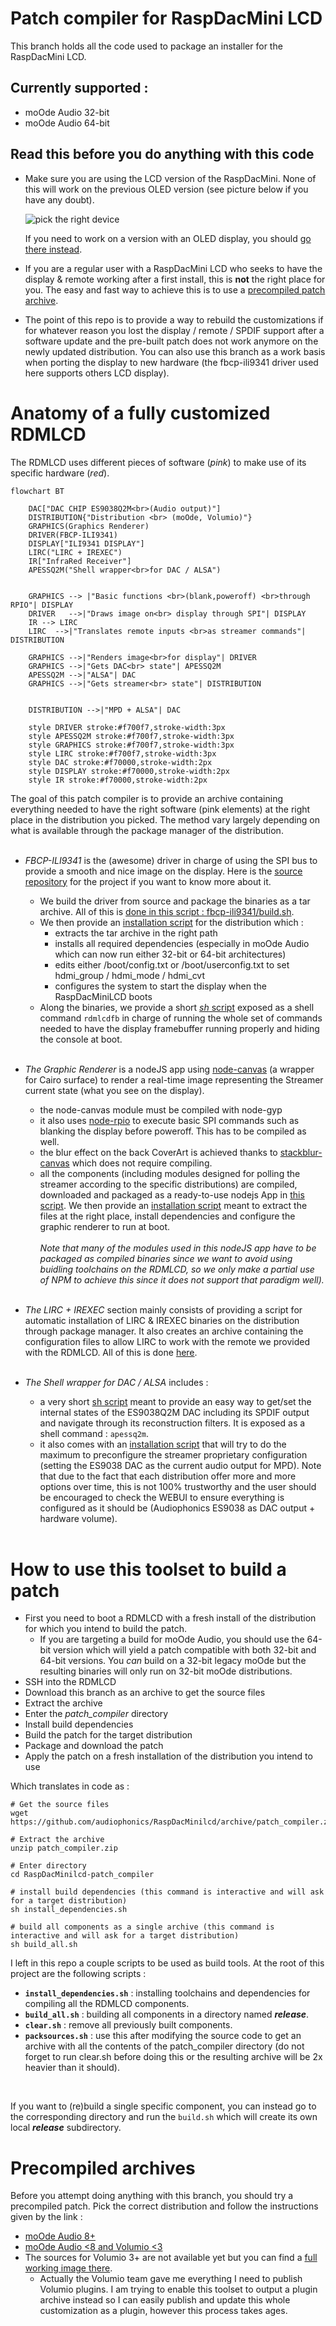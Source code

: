 # Patch compiler for RaspDacMini LCD

This branch holds all the code used to package an installer for the RaspDacMini LCD. 

## Currently supported : 
  * moOde Audio 32-bit 
  * moOde Audio 64-bit 


## Read this before you do anything with this code
* Make sure you are using the LCD version of the RaspDacMini. None of this will work on the previous OLED version (see picture below if you have any doubt). 

  ![pick the right device](https://www.audiophonics.fr/img/cms/Images/Blog/distributions_custom/lcd_oled.jpg) 

  If you need to work on a version with an OLED display, you should [go there instead](https://github.com/audiophonics/RaspDacMini). 


* If you are a regular user with a RaspDacMini LCD who seeks to have the display & remote working after a first install, this is **not** the right place for you. The easy and fast way to achieve this is to use a [precompiled patch archive](https://github.com/audiophonics/RaspDacMinilcd/blob/patch_compiler/README.md#precompiled-archives).

* The point of this repo is to provide a way to rebuild the customizations if for whatever reason you lost the display / remote / SPDIF support after a software update and the pre-built patch does not work anymore on the newly updated distribution. You can also use this branch as a work basis when porting the display to new hardware (the fbcp-ili9341 driver used here supports others LCD display).


# Anatomy of a fully customized RDMLCD 
The RDMLCD uses different pieces of software (*pink*) to make use of its specific hardware (*red*).
```mermaid 
flowchart BT

    DAC["DAC CHIP ES9038Q2M<br>(Audio output)"]
    DISTRIBUTION{"Distribution <br> (moOde, Volumio)"} 
    GRAPHICS(Graphics Renderer)
    DRIVER(FBCP-ILI9341)
    DISPLAY["ILI9341 DISPLAY"]
    LIRC("LIRC + IREXEC")
    IR["InfraRed Receiver"]
    APESSQ2M("Shell wrapper<br>for DAC / ALSA")


    GRAPHICS --> |"Basic functions <br>(blank,poweroff) <br>through RPIO"| DISPLAY 
    DRIVER   -->|"Draws image on<br> display through SPI"| DISPLAY
    IR --> LIRC
    LIRC  -->|"Translates remote inputs <br>as streamer commands"| DISTRIBUTION
   
    GRAPHICS -->|"Renders image<br>for display"| DRIVER
    GRAPHICS -->|"Gets DAC<br> state"| APESSQ2M 
    APESSQ2M -->|"ALSA"| DAC
    GRAPHICS -->|"Gets streamer<br> state"| DISTRIBUTION 
    

    DISTRIBUTION -->|"MPD + ALSA"| DAC

    style DRIVER stroke:#f700f7,stroke-width:3px
    style APESSQ2M stroke:#f700f7,stroke-width:3px
    style GRAPHICS stroke:#f700f7,stroke-width:3px
    style LIRC stroke:#f700f7,stroke-width:3px
    style DAC stroke:#f70000,stroke-width:2px
    style DISPLAY stroke:#f70000,stroke-width:2px
    style IR stroke:#f70000,stroke-width:2px
```

The goal of this patch compiler is to provide an archive containing everything needed to have the right software (pink elements) at the right place in the distribution you picked. The method vary largely depending on what is available through the package manager of the distribution. 
<br><br>
* *FBCP-ILI9341* is the (awesome) driver in charge of using the SPI bus to provide a smooth and nice image on the display. Here is the [source repository](https://github.com/juj/fbcp-ili9341) for the project if you want to know more about it. 
  *  We build the driver from source and package the binaries as a tar archive. All of this is [done in this script : fbcp-ili9341/build.sh](fbcp-ili9341/build.sh).
  *  We then provide an [installation script](fbcp-ili9341/installation) for the distribution which : 
     * extracts the tar archive in the right path
     * installs all required dependencies (especially in moOde Audio which can now run either 32-bit or 64-bit architectures)
     * edits either /boot/config.txt or /boot/userconfig.txt to set hdmi_group / hdmi_mode / hdmi_cvt
     * configures the system to start the display when the RaspDacMiniLCD boots
   * Along the binaries, we provide a short [*sh* script](fbcp-ili9341/rdmlcdfb) exposed as a shell command ```rdmlcdfb``` in charge of running the whole set of commands needed to have the display framebuffer running properly and hiding the console at boot.
<br><br>

* *The Graphic Renderer* is a nodeJS app using [node-canvas](https://github.com/Automattic/node-canvas) (a wrapper for Cairo surface) to render a real-time image representing the Streamer current state (what you see on the display).
  * the node-canvas module must be compiled with node-gyp 
  * it also uses [node-rpio](https://github.com/jperkin/node-rpio) to execute basic SPI commands such as blanking the display before poweroff. This has to be compiled as well.
  * the blur effect on the back CoverArt is achieved thanks to [stackblur-canvas](https://github.com/flozz/StackBlur) which does not require compiling.
  * all the components (including modules designed for polling the streamer according to the specific distributions) are compiled, downloaded and packaged as a ready-to-use nodejs App in [this script](lcd/build.sh). We then provide an [installation script](lcd/installation) meant to extract the files at the right place, install dependencies and configure the graphic renderer to run at boot. <br><br>
  *Note that many of the modules used in this nodeJS app have to be packaged as compiled binaries since we want to avoid using buidling toolchains on the RDMLCD, so we only make a partial use of NPM to achieve this since it does not support that paradigm well).*
<br><br>
        
* *The LIRC + IREXEC* section mainly consists of providing a script for automatic installation of LIRC & IREXEC binaries on the distribution through package manager. It also creates an archive containing the configuration files to allow LIRC to work with the remote we provided with the RDMLCD. All of this is done [here](remote/installation). 
<br><br>    

* *The Shell wrapper for DAC / ALSA* includes :
  * a very short [sh script](dac/apessq2m) meant to provide an easy way to get/set the internal states of the ES9038Q2M DAC including its SPDIF output and navigate through its reconstruction filters. It is exposed as a shell command : ```apessq2m```.
  * it also comes with an [installation script](dac/installation) that will try to do the maximum to preconfigure the streamer proprietary configuration (setting the ES9038 DAC as the current audio output for MPD). Note that due to the fact that each distribution offer more and more options over time, this is not 100% trustworthy and the user should be encouraged to check the WEBUI to ensure everything is configured as it should be (Audiophonics ES9038 as DAC output + hardware volume).
<br><br>    

# How to use this toolset to build a patch
* First you need to boot a RDMLCD with a fresh install of the distribution for which you intend to build the patch.
  * If you are targeting a build for moOde Audio, you should use the 64-bit version which will yield a patch compatible with both 32-bit and 64-bit versions. You *can* build on a 32-bit legacy moOde but the resulting binaries will only run on 32-bit moOde distributions.
* SSH into the RDMLCD 
* Download this branch as an archive to get the source files
* Extract the archive
* Enter the *patch_compiler* directory
* Install build dependencies
* Build the patch for the target distribution
* Package and download the patch
* Apply the patch on a fresh installation of the distribution you intend to use

Which translates in code as :
```
# Get the source files
wget https://github.com/audiophonics/RaspDacMinilcd/archive/patch_compiler.zip

# Extract the archive 
unzip patch_compiler.zip

# Enter directory
cd RaspDacMinilcd-patch_compiler

# install build dependencies (this command is interactive and will ask for a target distribution)
sh install_dependencies.sh 

# build all components as a single archive (this command is interactive and will ask for a target distribution)
sh build_all.sh
```
I left in this repo a couple scripts to be used as build tools. At the root of this project are the following scripts : 
  * **```install_dependencies.sh```** : installing toolchains and dependencies for compiling all the RDMLCD components.
  * **```build_all.sh```** : building all components in a directory named ***release***.
  * **```clear.sh```** : remove all previously built components.
  * **```packsources.sh```** : use this after modifying the source code to get an archive with all the contents of the patch_compiler directory (do not forget to run clear.sh before doing this or the resulting archive will be 2x heavier than it should).
<br>

If you want to (re)build a single specific component, you can instead go to the corresponding directory and run the ```build.sh``` which will create its own local ***release*** subdirectory.


# Precompiled archives
Before you attempt doing anything with this branch, you should try a precompiled patch. Pick the correct distribution and follow the instructions given by the link : 
  * [moOde Audio 8+](https://github.com/audiophonics/RaspDacMinilcd/tree/moode)
  * [moOde Audio <8 and Volumio <3](https://github.com/audiophonics/RaspDacMinilcd/tree/main)
  * The sources for Volumio 3+ are not available yet but you can find a [full working image there](https://www.audiophonics.fr/en/blog-diy-audio/23-start-up-evo-raspdac-rasptouch-raspdac-mini-with-a-pre-configured-image.html#rdmlcd).
    * Actually the Volumio team gave me everything I need to publish Volumio plugins. I am trying to enable this toolset to output a plugin archive instead so I can easily publish and update this whole customization as a plugin, however this process takes ages.
